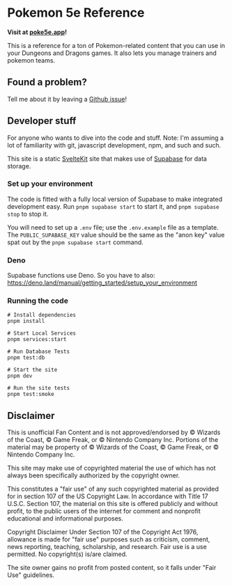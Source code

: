 # Pokemon 5e Reference

**Visit at [poke5e.app](https://poke5e.app)!**

This is a reference for a ton of Pokemon-related content that you can use in your Dungeons and Dragons games. It also lets you manage trainers and pokemon teams.

## Found a problem?

Tell me about it by leaving a [Github issue](https://github.com/Auroratide/poke5e/issues)!

## Developer stuff

For anyone who wants to dive into the code and stuff. Note: I'm assuming a lot of familiarity with git, javascript development, npm, and such and such.

This site is a static [SvelteKit](https://kit.svelte.dev/) site that makes use of [Supabase](https://supabase.com/) for data storage.

### Set up your environment

The code is fitted with a fully local version of Supabase to make integrated development easy. Run `pnpm supabase start` to start it, and `pnpm supabase stop` to stop it.

You will need to set up a `.env` file; use the `.env.example` file as a template. The `PUBLIC_SUPABASE_KEY` value should be the same as the "anon key" value spat out by the `pnpm supabase start` command.

### Deno

Supabase functions use Deno. So you have to also: https://deno.land/manual/getting_started/setup_your_environment

### Running the code

```
# Install dependencies
pnpm install

# Start Local Services
pnpm services:start

# Run Database Tests
pnpm test:db

# Start the site
pnpm dev

# Run the site tests
pnpm test:smoke
```

## Disclaimer

This is unofficial Fan Content and is not approved/endorsed by © Wizards of the Coast, © Game Freak, or © Nintendo Company Inc. Portions of the material may be property of © Wizards of the Coast, © Game Freak, or © Nintendo Company Inc.

This site may make use of copyrighted material the use of which has not always been specifically authorized by the copyright owner.

This constitutes a "fair use" of any such copyrighted material as provided for in section 107 of the US Copyright Law. In accordance with Title 17 U.S.C. Section 107, the material on this site is offered publicly and without profit, to the public users of the internet for comment and nonprofit educational and informational purposes.

Copyright Disclaimer Under Section 107 of the Copyright Act 1976, allowance is made for "fair use" purposes such as criticism, comment, news reporting, teaching, scholarship, and research. Fair use is a use permitted. No copyright(s) is/are claimed.

The site owner gains no profit from posted content, so it falls under "Fair Use" guidelines.
